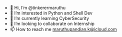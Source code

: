 - 👋 Hi, I’m @tinkerermaruthu
- 👀 I’m interested in Python and Shell Dev
- 🌱 I’m currently learning CyberSecurity
- 💞️ I’m looking to collaborate on Internship
- 📫 How to reach me maruthupandian.k@icloud.com

<!---
tinkerermaruthu/tinkerermaruthu is a ✨ special ✨ repository because its `README.md` (this file) appears on your GitHub profile.
You can click the Preview link to take a look at your changes.
--->
